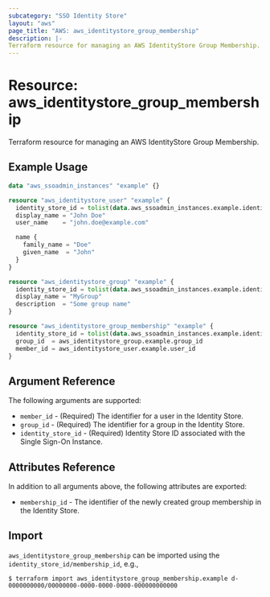 ```yaml
---
subcategory: "SSO Identity Store"
layout: "aws"
page_title: "AWS: aws_identitystore_group_membership"
description: |-
Terraform resource for managing an AWS IdentityStore Group Membership.
---
```


# Resource: aws_identitystore_group_membership

Terraform resource for managing an AWS IdentityStore Group Membership.

## Example Usage

```terraform
data "aws_ssoadmin_instances" "example" {}

resource "aws_identitystore_user" "example" {
  identity_store_id = tolist(data.aws_ssoadmin_instances.example.identity_store_ids)[0]
  display_name = "John Doe"
  user_name    = "john.doe@example.com"

  name {
    family_name = "Doe"
    given_name  = "John"
  }
}

resource "aws_identitystore_group" "example" {
  identity_store_id = tolist(data.aws_ssoadmin_instances.example.identity_store_ids)[0]
  display_name = "MyGroup"
  description  = "Some group name"
}

resource "aws_identitystore_group_membership" "example" {
  identity_store_id = tolist(data.aws_ssoadmin_instances.example.identity_store_ids)[0]
  group_id  = aws_identitystore_group.example.group_id
  member_id = aws_identitystore_user.example.user_id
}
```

## Argument Reference

The following arguments are supported:

* `member_id` - (Required) The identifier for a user in the Identity Store.
* `group_id` - (Required)  The identifier for a group in the Identity Store.
* `identity_store_id` - (Required) Identity Store ID associated with the Single Sign-On Instance.

## Attributes Reference

In addition to all arguments above, the following attributes are exported:

* `membership_id` - The identifier of the newly created group membership in the Identity Store.

## Import

`aws_identitystore_group_membership` can be imported using the `identity_store_id/membership_id`, e.g.,

```
$ terraform import aws_identitystore_group_membership.example d-0000000000/00000000-0000-0000-0000-000000000000
```